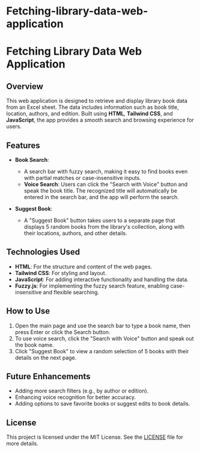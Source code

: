 # Fetching-library-data-web-application

# Fetching Library Data Web Application

## Overview
This web application is designed to retrieve and display library book data from an Excel sheet. The data includes information such as book title, location, authors, and edition. Built using **HTML**, **Tailwind CSS**, and **JavaScript**, the app provides a smooth search and browsing experience for users.

## Features
- **Book Search**: 
  - A search bar with fuzzy search, making it easy to find books even with partial matches or case-insensitive inputs.
  - **Voice Search**: Users can click the "Search with Voice" button and speak the book title. The recognized title will automatically be entered in the search bar, and the app will perform the search.
  
- **Suggest Book**: 
  - A "Suggest Book" button takes users to a separate page that displays 5 random books from the library's collection, along with their locations, authors, and other details.

## Technologies Used
- **HTML**: For the structure and content of the web pages.
- **Tailwind CSS**: For styling and layout.
- **JavaScript**: For adding interactive functionality and handling the data.
- **Fuzzy.js**: For implementing the fuzzy search feature, enabling case-insensitive and flexible searching.

## How to Use
1. Open the main page and use the search bar to type a book name, then press Enter or click the Search button.
2. To use voice search, click the "Search with Voice" button and speak out the book name.
3. Click "Suggest Book" to view a random selection of 5 books with their details on the next page.

## Future Enhancements
- Adding more search filters (e.g., by author or edition).
- Enhancing voice recognition for better accuracy.
- Adding options to save favorite books or suggest edits to book details.

## License
This project is licensed under the MIT License. See the [LICENSE](./LICENSE) file for more details.